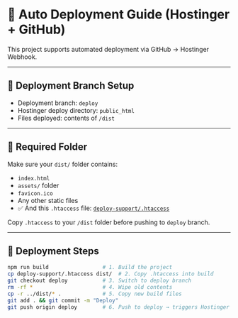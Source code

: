 # 🔄 Auto Deployment Guide (Hostinger + GitHub)

This project supports automated deployment via GitHub → Hostinger Webhook.

---

## 🚀 Deployment Branch Setup

- Deployment branch: `deploy`
- Hostinger deploy directory: `public_html`
- Files deployed: contents of `/dist`

---

## 📁 Required Folder

Make sure your `dist/` folder contains:

- `index.html`
- `assets/` folder
- `favicon.ico`
- Any other static files
- ✅ And this `.htaccess` file: [`deploy-support/.htaccess`](./.htaccess)

Copy `.htaccess` to your `/dist` folder before pushing to `deploy` branch.

---

## 🔁 Deployment Steps

```bash
npm run build                 # 1. Build the project
cp deploy-support/.htaccess dist/  # 2. Copy .htaccess into build
git checkout deploy           # 3. Switch to deploy branch
rm -rf *                      # 4. Wipe old contents
cp -r ../dist/* .             # 5. Copy new build files
git add . && git commit -m "Deploy"
git push origin deploy        # 6. Push to deploy → triggers Hostinger deploy webhook
```
